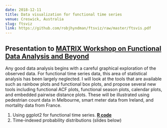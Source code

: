 ```yaml
---
date: 2018-12-11
title: Data visualization for functional time series
venue: Creswick, Australia
slug: ftsviz
link: https://github.com/robjhyndman/ftsviz/raw/master/ftsvis.pdf
---
```


## Presentation to [MATRIX Workshop on Functional Data Analysis and Beyond](https://www.matrix-inst.org.au/events/functional-data-analysis-and-beyond/)

Any good data analysis begins with a careful graphical exploration of the observed data. For functional time series data, this area of statistical analysis has been largely neglected. I will look at the tools that are available such as rainbow plots and functional box plots, and propose several new tools including functional ACF plots, functional season plots, calendar plots, and embedded pairwise distance plots. These will be illustrated using pedestrian count data in Melbourne, smart meter data from Ireland, and mortality data from France.

1. Using ggplot2 for functional time series. [**R code**](https://robjhyndman.com/hyndsight/ftsviz/)
2. Time-indexed probability distributions (slides below)

